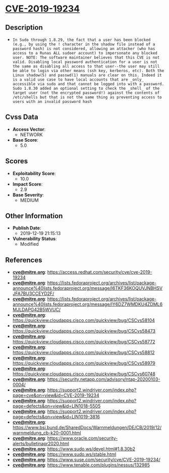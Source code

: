 
# [CVE-2019-19234](https://access.redhat.com/security/cve/cve-2019-19234)

## Description

- `In Sudo through 1.8.29, the fact that a user has been blocked (e.g., by using the ! character in the shadow file instead of a password hash) is not considered, allowing an attacker (who has access to a Runas ALL sudoer account) to impersonate any blocked user. NOTE: The software maintainer believes that this CVE is not valid. Disabling local password authentication for a user is not the same as disabling all access to that user--the user may still be able to login via other means (ssh key, kerberos, etc). Both the Linux shadow(5) and passwd(1) manuals are clear on this. Indeed it is a valid use case to have local accounts that are _only_ accessible via sudo and that cannot be logged into with a password. Sudo 1.8.30 added an optional setting to check the _shell_ of the target user (not the encrypted password!) against the contents of /etc/shells but that is not the same thing as preventing access to users with an invalid password hash`

## Cvss Data

- **Access Vector**:
  - NETWORK
- **Base Score**:
  - 5.0

## Scores

- **Exploitability Score**:
  - 10.0
- **Impact Score**:
  - 2.9
- **Base Severity**:
  - MEDIUM

## Other Information

- **Publish Date**:
  - 2019-12-19 21:15:13
- **Vulnerability Status**:
  - Modified

## References

- **cve@mitre.org**: https://access.redhat.com/security/cve/cve-2019-19234
- **cve@mitre.org**: https://lists.fedoraproject.org/archives/list/package-announce%40lists.fedoraproject.org/message/I6TKF36KOQUVJNBHSVJFA7BU3CCEYD2F/
- **cve@mitre.org**: https://lists.fedoraproject.org/archives/list/package-announce%40lists.fedoraproject.org/message/IY6DZ7WMDKU4ZDML6MJLDAPG42B5WVUC/
- **cve@mitre.org**: https://quickview.cloudapps.cisco.com/quickview/bug/CSCvs58104
- **cve@mitre.org**: https://quickview.cloudapps.cisco.com/quickview/bug/CSCvs58473
- **cve@mitre.org**: https://quickview.cloudapps.cisco.com/quickview/bug/CSCvs58772
- **cve@mitre.org**: https://quickview.cloudapps.cisco.com/quickview/bug/CSCvs58812
- **cve@mitre.org**: https://quickview.cloudapps.cisco.com/quickview/bug/CSCvs58979
- **cve@mitre.org**: https://quickview.cloudapps.cisco.com/quickview/bug/CSCvs60748
- **cve@mitre.org**: https://security.netapp.com/advisory/ntap-20200103-0004/
- **cve@mitre.org**: https://support2.windriver.com/index.php?page=cve&on=view&id=CVE-2019-19234
- **cve@mitre.org**: https://support2.windriver.com/index.php?page=defects&on=view&id=LIN1018-5505
- **cve@mitre.org**: https://support2.windriver.com/index.php?page=defects&on=view&id=LIN1019-3816
- **cve@mitre.org**: https://www.bsi.bund.de/SharedDocs/Warnmeldungen/DE/CB/2019/12/warnmeldung_cb-k20-0001.html
- **cve@mitre.org**: https://www.oracle.com/security-alerts/bulletinapr2020.html
- **cve@mitre.org**: https://www.sudo.ws/devel.html#1.8.30b2
- **cve@mitre.org**: https://www.sudo.ws/stable.html
- **cve@mitre.org**: https://www.suse.com/security/cve/CVE-2019-19234/
- **cve@mitre.org**: https://www.tenable.com/plugins/nessus/132985

